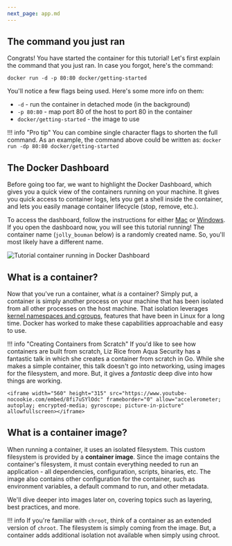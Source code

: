 ```yaml
---
next_page: app.md
---
```


## The command you just ran

Congrats! You have started the container for this tutorial!
Let's first explain the command that you just ran. In case you forgot,
here's the command:

```cli
docker run -d -p 80:80 docker/getting-started
```

You'll notice a few flags being used. Here's some more info on them:

- `-d` - run the container in detached mode (in the background)
- `-p 80:80` - map port 80 of the host to port 80 in the container
- `docker/getting-started` - the image to use

!!! info "Pro tip"
    You can combine single character flags to shorten the full command.
    As an example, the command above could be written as:
    ```
    docker run -dp 80:80 docker/getting-started
    ```

## The Docker Dashboard

Before going too far, we want to highlight the Docker Dashboard, which gives
you a quick view of the containers running on your machine. It gives you quick
access to container logs, lets you get a shell inside the container, and lets you
easily manage container lifecycle (stop, remove, etc.). 

To access the dashboard, follow the instructions for either 
[Mac](https://docs.docker.com/docker-for-mac/dashboard/) or 
[Windows](https://docs.docker.com/docker-for-windows/dashboard/). If you open the dashboard
now, you will see this tutorial running! The container name (`jolly_bouman` below) is a
randomly created name. So, you'll most likely have a different name.

![Tutorial container running in Docker Dashboard](tutorial-in-dashboard.png)


## What is a container?

Now that you've run a container, what _is_ a container? Simply put, a container is
simply another process on your machine that has been isolated from all other processes
on the host machine. That isolation leverages [kernel namespaces and cgroups](https://medium.com/@saschagrunert/demystifying-containers-part-i-kernel-space-2c53d6979504), features that have been 
in Linux for a long time. Docker has worked to make these capabilities approachable and easy to use.

!!! info "Creating Containers from Scratch"
    If you'd like to see how containers are built from scratch, Liz Rice from Aqua Security
    has a fantastic talk in which she creates a container from scratch in Go. While she makes
    a simple container, this talk doesn't go into networking, using images for the filesystem, 
    and more. But, it gives a _fantastic_ deep dive into how things are working.

    <iframe width="560" height="315" src="https://www.youtube-nocookie.com/embed/8fi7uSYlOdc" frameborder="0" allow="accelerometer; autoplay; encrypted-media; gyroscope; picture-in-picture" allowfullscreen></iframe>

## What is a container image?

When running a container, it uses an isolated filesystem. This custom filesystem is provided 
by a **container image**. Since the image contains the container's filesystem, it must contain everything 
needed to run an application - all dependencies, configuration, scripts, binaries, etc. The 
image also contains other configuration for the container, such as environment variables,
a default command to run, and other metadata.

We'll dive deeper into images later on, covering topics such as layering, best practices, and more.

!!! info
    If you're familiar with `chroot`, think of a container as an extended version of `chroot`. The
    filesystem is simply coming from the image. But, a container adds additional isolation not
    available when simply using chroot.

